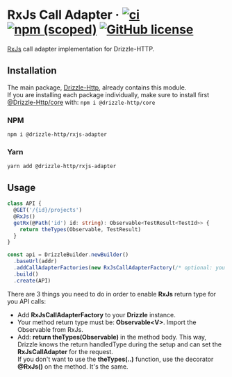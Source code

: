 # RxJs Call Adapter &middot; [![ci](https://github.com/vitorsalgado/drizzle-http/workflows/ci/badge.svg)](https://github.com/vitorsalgado/drizzle-http/actions) [![npm (scoped)](https://img.shields.io/npm/v/@drizzle-http/rxjs-adapter)](https://www.npmjs.com/package/@drizzle-http/rxjs-adapter) [![GitHub license](https://img.shields.io/badge/license-MIT-blue.svg)](https://github.com/vitorsalgado/drizzle-http/blob/main/LICENSE)

[RxJs](https://rxjs-dev.firebaseapp.com/) call adapter implementation for Drizzle-HTTP.

## Installation

The main package, [Drizzle-Http](https://www.npmjs.com/package/drizzle-http), already contains this module.  
If you are installing each package individually, make sure to install
first [@Drizzle-Http/core](https://www.npmjs.com/package/@drizzle-http/core) with: `npm i @drizzle-http/core`

### NPM

```
npm i @drizzle-http/rxjs-adapter
```

### Yarn

```
yarn add @drizzle-http/rxjs-adapter
```

## Usage

```typescript
class API {
  @GET('/{id}/projects')
  @RxJs()
  getRx(@Path('id') id: string): Observable<TestResult<TestId>> {
    return theTypes(Observable, TestResult)
  }
}

const api = DrizzleBuilder.newBuilder()
  .baseUrl(addr)
  .addCallAdapterFactories(new RxJsCallAdapterFactory(/* optional: you can pass another adapter factory */))
  .build()
  .create(API)
```

There are 3 things you need to do in order to enable **RxJs** return type for you API calls:

- Add **RxJsCallAdapterFactory** to your **Drizzle** instance.
- Your method return type must be: **Observable\<V\>**. Import the Observable from RxJs.
- Add: **return theTypes(Observable)** in the method body. This way, Drizzle knows the return handledType during the
  setup and can set the **RxJsCallAdapter** for the request.  
  If you don't want to use the **theTypes(..)** function, use the decorator **@RxJs()** on the method. It's the same.

